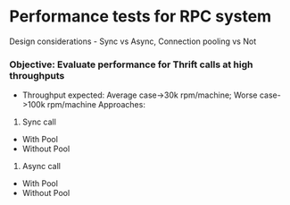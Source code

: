# Performance tests for RPC system
Design considerations - Sync vs Async, Connection pooling vs Not
### Objective: Evaluate performance for Thrift calls at high throughputs
*  Throughput expected: Average case->30k rpm/machine; Worse case->100k rpm/machine
Approaches:
1. Sync call
  * With Pool
  * Without Pool
1. Async call
  *  With Pool
  *  Without Pool
